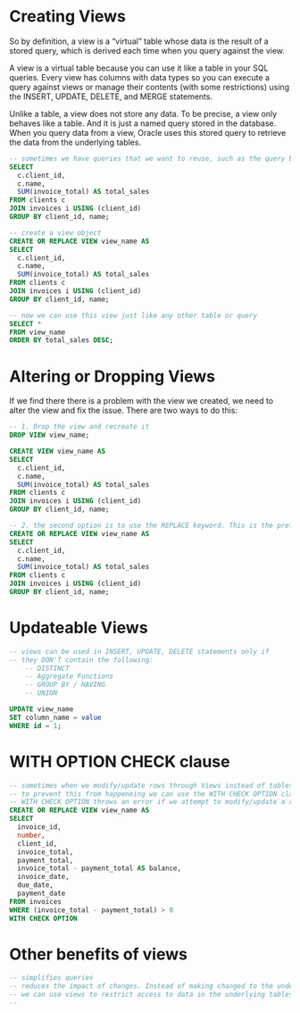 # Creating Views

So by definition, a view is a “virtual” table whose data is the result of a stored query, which is derived each time when you query against the view.

A view is a virtual table because you can use it like a table in your SQL queries. Every view has columns with data types so you can execute a query against views or manage their contents (with some restrictions) using the INSERT, UPDATE, DELETE, and MERGE statements.

Unlike a table, a view does not store any data. To be precise, a view only behaves like a table. And it is just a named query stored in the database. When you query data from a view, Oracle uses this stored query to retrieve the data from the underlying tables.

```sql
-- sometimes we have queries that we want to reuse, such as the query below. We store a VIEW of the query below and use it as a table.
SELECT
  c.client_id,
  c.name,
  SUM(invoice_total) AS total_sales
FROM clients c
JOIN invoices i USING (client_id)
GROUP BY client_id, name;

-- create a view object
CREATE OR REPLACE VIEW view_name AS
SELECT
  c.client_id,
  c.name,
  SUM(invoice_total) AS total_sales
FROM clients c
JOIN invoices i USING (client_id)
GROUP BY client_id, name;

-- now we can use this view just like any other table or query
SELECT *
FROM view_name
ORDER BY total_sales DESC;
```

# Altering or Dropping Views

If we find there there is a problem with the view we created, we need to alter the view and fix the issue. There are two ways to do this:

```sql
-- 1. Drop the view and recreate it
DROP VIEW view_name;

CREATE VIEW view_name AS
SELECT
  c.client_id,
  c.name,
  SUM(invoice_total) AS total_sales
FROM clients c
JOIN invoices i USING (client_id)
GROUP BY client_id, name;

-- 2. the second option is to use the REPLACE keyword. This is the preferred method.
CREATE OR REPLACE VIEW view_name AS
SELECT
  c.client_id,
  c.name,
  SUM(invoice_total) AS total_sales
FROM clients c
JOIN invoices i USING (client_id)
GROUP BY client_id, name;

```

# Updateable Views

```sql
-- views can be used in INSERT, UPDATE, DELETE statements only if
-- they DON'T contain the following:
    -- DISTINCT
    -- Aggregate Functions
    -- GROUP BY / HAVING
    -- UNION

UPDATE view_name
SET column_name = value
WHERE id = 1;
```

# WITH OPTION CHECK clause

```sql
-- sometimes when we modify/update rows through Views instead of tables, those rows are no longer included in the view.
-- to prevent this from happeneing we can use the WITH CHECK OPTION clause
-- WITH CHECK OPTION throws an error if we attempt to modify/update a row, through a view, in a way that will cause the row to disappear from the view.
CREATE OR REPLACE VIEW view_name AS
SELECT
  invoice_id,
  number,
  client_id,
  invoice_total,
  payment_total,
  invoice_total - payment_total AS balance,
  invoice_date,
  due_date,
  payment_date
FROM invoices
WHERE (invoice_total - payment_total) > 0
WITH CHECK OPTION

```

# Other benefits of views

```sql
-- simplifies queries
-- reduces the impact of changes. Instead of making changed to the underlying tables, we can make changes to the views instead.
-- we can use views to restrict access to data in the underlying tables.
--

```

